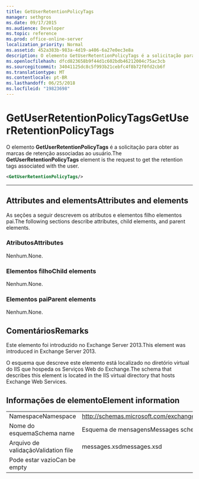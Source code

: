 ```yaml
---
title: GetUserRetentionPolicyTags
manager: sethgros
ms.date: 09/17/2015
ms.audience: Developer
ms.topic: reference
ms.prod: office-online-server
localization_priority: Normal
ms.assetid: 452a383b-983a-4d19-a406-6a27e0ec3e8a
description: O elemento GetUserRetentionPolicyTags é a solicitação para obter as marcas de retenção associadas ao usuário.
ms.openlocfilehash: dfcd823658b9f44d1c602bdb46212004c75ac3cb
ms.sourcegitcommit: 34041125dc8c5f993b21cebfc4f8b72f0fd2cb6f
ms.translationtype: MT
ms.contentlocale: pt-BR
ms.lasthandoff: 06/25/2018
ms.locfileid: "19823698"
---
```

# <a name="getuserretentionpolicytags"></a><span data-ttu-id="5e221-103">GetUserRetentionPolicyTags</span><span class="sxs-lookup"><span data-stu-id="5e221-103">GetUserRetentionPolicyTags</span></span>

<span data-ttu-id="5e221-104">O elemento **GetUserRetentionPolicyTags** é a solicitação para obter as marcas de retenção associadas ao usuário.</span><span class="sxs-lookup"><span data-stu-id="5e221-104">The **GetUserRetentionPolicyTags** element is the request to get the retention tags associated with the user.</span></span> 
  
```XML
<GetUserRetentionPolicyTags/>

```

 ****
## <a name="attributes-and-elements"></a><span data-ttu-id="5e221-105">Attributes and elements</span><span class="sxs-lookup"><span data-stu-id="5e221-105">Attributes and elements</span></span>

<span data-ttu-id="5e221-106">As seções a seguir descrevem os atributos e elementos filho elementos pai.</span><span class="sxs-lookup"><span data-stu-id="5e221-106">The following sections describe attributes, child elements, and parent elements.</span></span>
  
### <a name="attributes"></a><span data-ttu-id="5e221-107">Atributos</span><span class="sxs-lookup"><span data-stu-id="5e221-107">Attributes</span></span>

<span data-ttu-id="5e221-108">Nenhum.</span><span class="sxs-lookup"><span data-stu-id="5e221-108">None.</span></span>
  
### <a name="child-elements"></a><span data-ttu-id="5e221-109">Elementos filho</span><span class="sxs-lookup"><span data-stu-id="5e221-109">Child elements</span></span>

<span data-ttu-id="5e221-110">Nenhum.</span><span class="sxs-lookup"><span data-stu-id="5e221-110">None.</span></span>
  
### <a name="parent-elements"></a><span data-ttu-id="5e221-111">Elementos pai</span><span class="sxs-lookup"><span data-stu-id="5e221-111">Parent elements</span></span>

<span data-ttu-id="5e221-112">Nenhum.</span><span class="sxs-lookup"><span data-stu-id="5e221-112">None.</span></span>
  
## <a name="remarks"></a><span data-ttu-id="5e221-113">Comentários</span><span class="sxs-lookup"><span data-stu-id="5e221-113">Remarks</span></span>

<span data-ttu-id="5e221-114">Este elemento foi introduzido no Exchange Server 2013.</span><span class="sxs-lookup"><span data-stu-id="5e221-114">This element was introduced in Exchange Server 2013.</span></span>
  
<span data-ttu-id="5e221-115">O esquema que descreve este elemento está localizado no diretório virtual do IIS que hospeda os Serviços Web do Exchange.</span><span class="sxs-lookup"><span data-stu-id="5e221-115">The schema that describes this element is located in the IIS virtual directory that hosts Exchange Web Services.</span></span>
  
## <a name="element-information"></a><span data-ttu-id="5e221-116">Informações de elemento</span><span class="sxs-lookup"><span data-stu-id="5e221-116">Element information</span></span>

|||
|:-----|:-----|
|<span data-ttu-id="5e221-117">Namespace</span><span class="sxs-lookup"><span data-stu-id="5e221-117">Namespace</span></span>  <br/> |http://schemas.microsoft.com/exchange/services/2006/messages  <br/> |
|<span data-ttu-id="5e221-118">Nome do esquema</span><span class="sxs-lookup"><span data-stu-id="5e221-118">Schema name</span></span>  <br/> |<span data-ttu-id="5e221-119">Esquema de mensagens</span><span class="sxs-lookup"><span data-stu-id="5e221-119">Messages schema</span></span>  <br/> |
|<span data-ttu-id="5e221-120">Arquivo de validação</span><span class="sxs-lookup"><span data-stu-id="5e221-120">Validation file</span></span>  <br/> |<span data-ttu-id="5e221-121">messages.xsd</span><span class="sxs-lookup"><span data-stu-id="5e221-121">messages.xsd</span></span>  <br/> |
|<span data-ttu-id="5e221-122">Pode estar vazio</span><span class="sxs-lookup"><span data-stu-id="5e221-122">Can be empty</span></span>  <br/> ||
   

